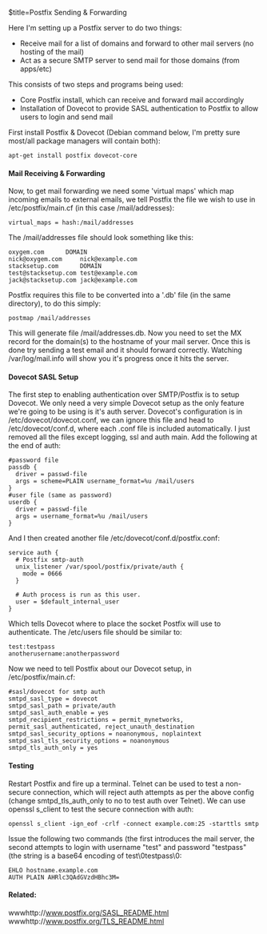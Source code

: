 $title=Postfix Sending & Forwarding

Here I'm setting up a Postfix server to do two things:

+ Receive mail for a list of domains and forward to other mail servers (no hosting of the mail)
+ Act as a secure SMTP server to send mail for those domains (from apps/etc)

This consists of two steps and programs being used:

+ Core Postfix install, which can receive and forward mail accordingly
+ Installation of Dovecot to provide SASL authentication to Postfix to allow users to login and send mail


First install Postfix & Dovecot (Debian command below, I'm pretty sure most/all package managers will contain both):

    apt-get install postfix dovecot-core


#### Mail Receiving & Forwarding

Now, to get mail forwarding we need some 'virtual maps' which map incoming emails to external emails, we tell Postfix the file we wish to use in /etc/postfix/main.cf (in this case /mail/addresses):

    virtual_maps = hash:/mail/addresses

The /mail/addresses file should look something like this:

    oxygem.com      DOMAIN
    nick@oxygem.com     nick@example.com
    stacksetup.com      DOMAIN
    test@stacksetup.com test@example.com
    jack@stacksetup.com jack@example.com

Postfix requires this file to be converted into a '.db' file (in the same directory), to do this simply:

    postmap /mail/addresses

This will generate file /mail/addresses.db. Now you need to set the MX record for the domain(s) to the hostname of your mail server. Once this is done try sending a test email and it should forward correctly. Watching /var/log/mail.info will show you it's progress once it hits the server.


#### Dovecot SASL Setup
The first step to enabling authentication over SMTP/Postfix is to setup Dovecot. We only need a very simple Dovecot setup as the only feature we're going to be using is it's auth server. Dovecot's configuration is in /etc/dovecot/dovecot.conf, we can ignore this file and head to /etc/dovecot/conf.d, where each .conf file is included automatically. I just removed all the files except logging, ssl and auth main. Add the following at the end of auth:

    #password file
    passdb {
      driver = passwd-file
      args = scheme=PLAIN username_format=%u /mail/users
    }
    #user file (same as password)
    userdb {
      driver = passwd-file
      args = username_format=%u /mail/users
    }

And I then created another file /etc/dovecot/conf.d/postfix.conf:

    service auth {
      # Postfix smtp-auth
      unix_listener /var/spool/postfix/private/auth {
        mode = 0666
      }

      # Auth process is run as this user.
      user = $default_internal_user
    }

Which tells Dovecot where to place the socket Postfix will use to authenticate. The /etc/users file should be similar to:

    test:testpass
    anotherusername:anotherpassword

Now we need to tell Postfix about our Dovecot setup, in /etc/postfix/main.cf:

    #sasl/dovecot for smtp auth
    smtpd_sasl_type = dovecot
    smtpd_sasl_path = private/auth
    smtpd_sasl_auth_enable = yes
    smtpd_recipient_restrictions = permit_mynetworks, permit_sasl_authenticated, reject_unauth_destination
    smtpd_sasl_security_options = noanonymous, noplaintext
    smtpd_sasl_tls_security_options = noanonymous
    smtpd_tls_auth_only = yes


#### Testing
Restart Postfix and fire up a terminal. Telnet can be used to test a non-secure connection, which will reject auth attempts as per the above config (change smtpd_tls_auth_only to no to test auth over Telnet). We can use openssl s_client to test the secure connection with auth:

    openssl s_client -ign_eof -crlf -connect example.com:25 -starttls smtp

Issue the following two commands (the first introduces the mail server, the second attempts to login with username "test" and password "testpass" (the string is a base64 encoding of test\0testpass\0:

    EHLO hostname.example.com
    AUTH PLAIN AHRlc3QAdGVzdHBhc3M=


#### Related:
wwwhttp://www.postfix.org/SASL_README.html
wwwhttp://www.postfix.org/TLS_README.html